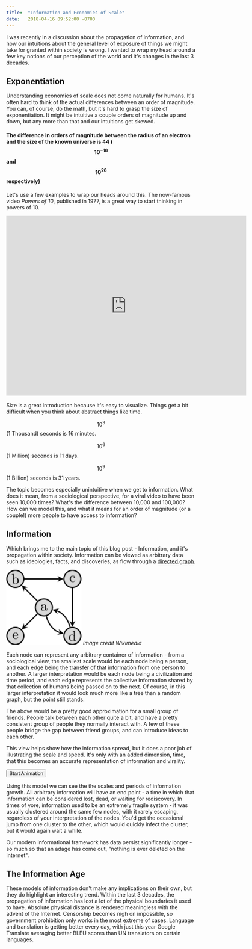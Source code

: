 ```yaml
---
title:  "Information and Economies of Scale"
date:   2018-04-16 09:52:00 -0700
---
```


I was recently in a discussion about the propagation of information, and how our intuitions about the general level of exposure of things we might take for granted within society is wrong. I wanted to wrap my head around a few key notions of our perception of the world and it's changes in the last 3 decades.

## Exponentiation 

Understanding economies of scale does not come naturally for humans. It's often hard to think of the actual differences between an order of magnitude. You can, of course, do the math, but it's hard to grasp the size of exponentiation. It might be intuitive a couple orders of magnitude up and down, but any more than that and our intuitions get skewed.

#### The difference in orders of magnitude between the radius of an electron and the size of the known universe is 44 ($$ 10^{-18} $$ and $$ 10^{26} $$ respectively)

Let's use a few examples to wrap our heads around this. The now-famous video *Powers of 10*, published in 1977, is a great way to start thinking in powers of 10.

<iframe alt="Powers of 10" width="638" height="478" src="https://www.youtube.com/embed/0fKBhvDjuy0" frameborder="0"> </iframe>

Size is a great introduction because it's easy to visualize. Things get a bit difficult when you think about abstract things like time. 

$$ 10^3 $$ (1 Thousand) seconds is 16 minutes.

$$ 10^6 $$ (1 Million) seconds is 11 days.

$$ 10^9 $$ (1 Billion) seconds is 31 years.

The topic becomes especially unintuitive when we get to information. What does it mean, from a sociological perspective, for a viral video to have been seen 10,000 times? What's the difference between 10,000 and 100,000? How can we model this, and what it means for an order of magnitude (or a couple!) more people to have access to information? 

## Information 

Which brings me to the main topic of this blog post - Information, and it's propagation within society. Information can be viewed as arbitrary data such as ideologies, facts, and discoveries, as flow through a [directed graph](https://en.wikipedia.org/wiki/Directed_graph). 

<p class="caption">
<img class="centered-image" src="/images/graph.svg" width="200"/>
<i>Image credit Wikimedia</i>
</p>

Each node can represent any arbitrary container of information - from a sociological view, the smallest scale would be each node being a person, and each edge being the transfer of that information from one person to another. A larger interpretation would be each node being a civilization and time period, and each edge represents the collective information shared by that collection of humans being passed on to the next. Of course, in this larger interpretation it would look much more like a tree than a random graph, but the point still stands. 

<div class="graph" id="cy"></div>

The above would be a pretty good approximation for a small group of friends. People talk between each other quite a bit, and have a pretty consistent group of people they normally interact with. A few of these people bridge the gap between friend groups, and can introduce ideas to each other. 

This view helps show how the information spread, but it does a poor job of illustrating the scale and speed. It's only with an added dimension, time, that this becomes an accurate representation of information and virality. 

<div class="graph" id="cyTime"></div>


<p class="caption">
<button onClick="animateBFS()" class="bttn-fill bttn-md">Start Animation</button>
</p>

Using this model we can see the the scales and periods of information growth. All arbitrary information will have an end point - a time in which that information can be considered lost, dead, or waiting for rediscovery. In times of yore, information used to be an extremely fragile system - it was usually clustered around the same few nodes, with it rarely escaping, regardless of your interpretation of the nodes. You'd get the occasional jump from one cluster to the other, which would quickly infect the cluster, but it would again wait a while. 

Our modern informational framework has data persist significantly longer - so much so that an adage has come out, "nothing is ever deleted on the internet". 

## The Information Age

These models of information don't make any implications on their own, but they do highlight an interesting trend. Within the last 3 decades, the propagation of information has lost a lot of the physical boundaries it used to have. Absolute physical distance is rendered meaningless with the advent of the Internet. Censorship becomes nigh on impossible, so government prohibition only works in the most extreme of cases. Language and translation is getting better every day, with just this year Google Translate averaging better BLEU scores than UN translators on certain languages. 

<script src="/js/cytoscape.js"></script>
<script src="/js/graph.js"></script>